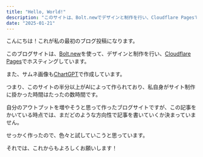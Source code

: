 ```yaml
---
title: "Hello, World!"
description: "このサイトは、Bolt.newでデザインと制作を行い、Cloudflare Pagesでホスティングして、はじめて書く記事です"
date: "2025-01-21"
---
```


こんにちは！これが私の最初のブログ投稿になります。

このブログサイトは、[Bolt.new](https://bolt.new/)を使って、デザインと制作を行い、[Cloudflare Pages](https://www.cloudflare.com/ja-jp/)でホスティングしています。

また、サムネ画像も[ChartGPT](https://chatgpt.com/)で作成しています。

つまり、このサイトの半分以上がAIによって作られており、私自身がサイト制作に掛かった時間はたったの数時間です。

自分のアウトプットを増やそうと思って作ったブログサイトですが、この記事をかいている時点では、まだどのような方向性で記事を書いていくか決まっていません。

せっかく作ったので、色々と試していこうと思っています。

それでは、これからもよろしくお願いします！
